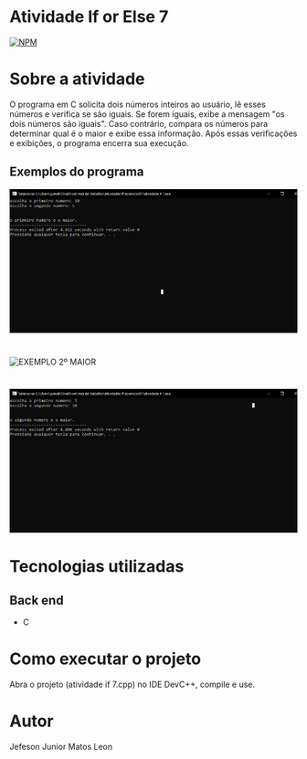 # Atividade If or Else 7
[![NPM](https://img.shields.io/npm/l/react)](https://github.com/devsuperior/sds1-wmazoni/blob/master/LICENSE) 

# Sobre a atividade

 O programa em C solicita dois números inteiros ao usuário, lê esses números e verifica se são iguais. Se forem iguais, exibe a mensagem "os dois números são iguais". Caso contrário, compara os números para determinar qual é o maior e exibe essa informação. Após essas verificações e exibições, o programa encerra sua execução.
 
## Exemplos do programa
![EXEMPLO 1º MAIOR](https://github.com/jjuniorleon/IF07/blob/main/assets/if_7_exp_1.png)
#
![EXEMPLO 2º MAIOR](https://github.com/jjuniorleon/IF07/blob/main/assets/if_7_exp_2.png)
#
![EXEMPLO 3º MAIOR](https://github.com/jjuniorleon/IF07/blob/main/assets/if_7_exp_3.png)

# Tecnologias utilizadas
## Back end
- C

# Como executar o projeto

Abra o projeto (atividade if 7.cpp) no IDE DevC++, compile e use.

# Autor

Jefeson Junior Matos Leon
